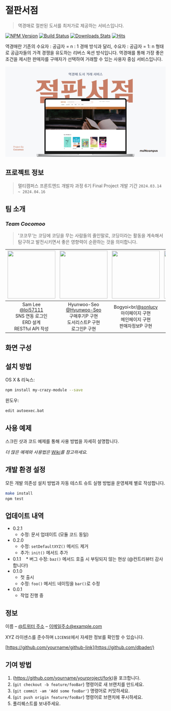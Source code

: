# 절판서점
> 역경매로 절판된 도서를 최저가로 제공하는 서비스입니다.

[![NPM Version][npm-image]][npm-url]
[![Build Status][travis-image]][travis-url]
[![Downloads Stats][npm-downloads]][npm-url]
[![Hits](https://hits.seeyoufarm.com/api/count/incr/badge.svg?url=https%3A%2F%2Fgithub.com%2Fgjbae1212%2Fhit-counter)](https://hits.seeyoufarm.com)                    

역경매란 기존의 수요자 : 공급자 = n : 1 경매 방식과 달리, 수요자 : 공급자 = 1: n 형태로 공급자들의 가격 경쟁을 유도하는 리버스 옥션 방식입니다.
역경매를 통해 가장 좋은 조건을 제시한 판매자를 구매자가 선택하여 거래할 수 있는 사용자 중심 서비스입니다.

![](./header.png)

## 프로젝트 정보

> 멀티캠퍼스 프론트엔드 개발자 과정 6기 Final Project
> 개발 기간 `2024.03.14 ~ 2024.04.16`

## 팀 소개

### *Team Cocomoo*
> '코코무'는 코딩에 코딩을 무는 사람들의 줄인말로, 코딩이라는 활동을 계속해서 탐구하고 발전시키면서 좋은 영향력이 순환하는 것을 의미합니다.

|<img src="https://avatars.githubusercontent.com/u/79436968?v=4" width="150" height="150"/>|<img src="https://avatars.githubusercontent.com/u/90229940?v=4" width="150" height="150"/>|<img src="https://avatars.githubusercontent.com/u/86239847?v=4" width="150" height="150"/>|<img src="https://avatars.githubusercontent.com/u/117055681?v=4" width="150" height="150"/>|<img src="https://avatars.githubusercontent.com/u/128718237?v=4" width="150" height="150"/>|<img src="https://avatars.githubusercontent.com/u/154579448?v=4" width="150" height="150"/>|
|:-:|:-:|:-:|:-:|:-:|:-:|
|Sam Lee<br/>[@loi57111](https://github.com/loi57111)<br> SNS 연동 로그인<br>ERD 설계<br>RESTful API 작성|Hyunwoo-Seo<br/>[@Hyunwoo-Seo](https://github.com/Hyunwoo-Seo)<br>구매후기P 구현<br>도서리스트P 구현<br>로그인P 구현|Bogyoi<br/[@sonlucy](https://github.com/sonlucy)<br>마이페이지 구현<br>메인페이지 구현<br>판매자정보P 구현|hyewon yoo<br/>[@h1yoo](https://github.com/h1yoo)<br>구매하기P 구현<br>도서상세P 구현<br>관리자로그인P 구현<br>|Lily<br/>[@YoonhaJ](https://github.com/YoonhaJ)<br>UI/UX 설계<br>도서검색 API<br>관리자P 구현<br>|[@jinyucha](https://github.com/jinyucha)<br>고객센터P 구현<br>내정보P 구현<br>마이페이지 구현|

## 화면 구성



## 설치 방법

OS X & 리눅스:

```sh
npm install my-crazy-module --save
```

윈도우:

```sh
edit autoexec.bat
```

## 사용 예제

스크린 샷과 코드 예제를 통해 사용 방법을 자세히 설명합니다.

_더 많은 예제와 사용법은 [Wiki][wiki]를 참고하세요._

## 개발 환경 설정

모든 개발 의존성 설치 방법과 자동 테스트 슈트 실행 방법을 운영체제 별로 작성합니다.

```sh
make install
npm test
```

## 업데이트 내역

* 0.2.1
    * 수정: 문서 업데이트 (모듈 코드 동일)
* 0.2.0
    * 수정: `setDefaultXYZ()` 메서드 제거
    * 추가: `init()` 메서드 추가
* 0.1.1
    * 버그 수정: `baz()` 메서드 호출 시 부팅되지 않는 현상 (@컨트리뷰터 감사합니다!)
* 0.1.0
    * 첫 출시
    * 수정: `foo()` 메서드 네이밍을 `bar()`로 수정
* 0.0.1
    * 작업 진행 중

## 정보

이름 – [@트위터 주소](https://twitter.com/dbader_org) – 이메일주소@example.com

XYZ 라이센스를 준수하며 ``LICENSE``에서 자세한 정보를 확인할 수 있습니다.

[https://github.com/yourname/github-link](https://github.com/dbader/)

## 기여 방법

1. (<https://github.com/yourname/yourproject/fork>)을 포크합니다.
2. (`git checkout -b feature/fooBar`) 명령어로 새 브랜치를 만드세요.
3. (`git commit -am 'Add some fooBar'`) 명령어로 커밋하세요.
4. (`git push origin feature/fooBar`) 명령어로 브랜치에 푸시하세요. 
5. 풀리퀘스트를 보내주세요.

<!-- Markdown link & img dfn's -->
[npm-image]: https://img.shields.io/npm/v/datadog-metrics.svg?style=flat-square
[npm-url]: https://npmjs.org/package/datadog-metrics
[npm-downloads]: https://img.shields.io/npm/dm/datadog-metrics.svg?style=flat-square
[travis-image]: https://img.shields.io/travis/dbader/node-datadog-metrics/master.svg?style=flat-square
[travis-url]: https://travis-ci.org/dbader/node-datadog-metrics
[wiki]: https://github.com/yourname/yourproject/wiki
